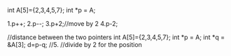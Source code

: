 int A[5]={2,3,4,5,7};
int *p = A;

1.p++;
2.p--;
3.p+2;//move by 2 
4.p-2;


//distance between the two pointers 
int A[5]={2,3,4,5,7};
int *p = A;
int *q = &A[3];
d=p-q;     //5.  //divide by 2 for the position 
